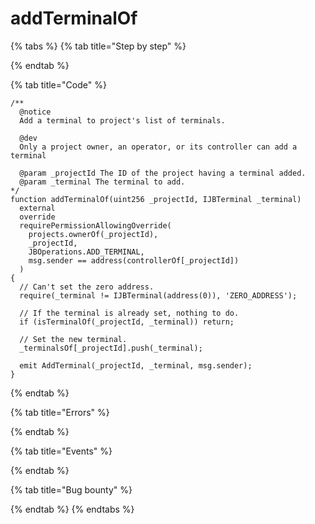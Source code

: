# addTerminalOf

{% tabs %}
{% tab title="Step by step" %}

{% endtab %}

{% tab title="Code" %}
```solidity
/** 
  @notice 
  Add a terminal to project's list of terminals.

  @dev
  Only a project owner, an operator, or its controller can add a terminal 

  @param _projectId The ID of the project having a terminal added.
  @param _terminal The terminal to add.
*/
function addTerminalOf(uint256 _projectId, IJBTerminal _terminal)
  external
  override
  requirePermissionAllowingOverride(
    projects.ownerOf(_projectId),
    _projectId,
    JBOperations.ADD_TERMINAL,
    msg.sender == address(controllerOf[_projectId])
  )
{
  // Can't set the zero address.
  require(_terminal != IJBTerminal(address(0)), 'ZERO_ADDRESS');

  // If the terminal is already set, nothing to do.
  if (isTerminalOf(_projectId, _terminal)) return;

  // Set the new terminal.
  _terminalsOf[_projectId].push(_terminal);

  emit AddTerminal(_projectId, _terminal, msg.sender);
}
```
{% endtab %}

{% tab title="Errors" %}

{% endtab %}

{% tab title="Events" %}

{% endtab %}

{% tab title="Bug bounty" %}

{% endtab %}
{% endtabs %}
